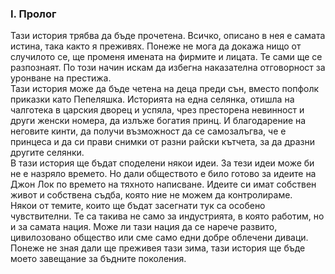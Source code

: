 ### I. Пролог
Тази история трябва да бъде прочетена. Всичко, описано в нея е самата истина, така както я преживях. Понеже не мога да докажа нищо от случилото се, ще променя имената на фирмите и лицата. Те сами ще се разпознаят. По този начин искам да избегна наказателна отговорност за уронване на престижа.    
Тази история може да бъде четена на деца преди сън, вместо попфолк приказки като Пепеляшка. Историята на една селянка, отишла на чалготека в царския дворец и успяла, чрез престорена невинност и други женски номера, да излъже богатия принц. И благодарение на неговите кинти, да получи възможност да се самозалъгва, че е принцеса и да си прави снимки от разни райски кътчета, за да дразни другите селянки.  
В тази история ще бъдат споделени някои идеи. За тези идеи може би не е назряло времето. Но дали обществото е било готово за идеите на Джон Лок по времето на тяхното написване. Идеите си имат собствен живот и собствена съдба, която ние не можем да контролираме.  
Някои от темите, които ще бъдат засегнати тук са особено чувствителни. Те са такива не само за индустрията, в която работим, но и за самата нация. Може ли тази нация да се нарече развито, цивилозовано общество или сме само едни добре облечени диваци.  
Понеже не зная дали ще преживея тази зима, тази история ще бъде моето завещание за бъдните поколения.